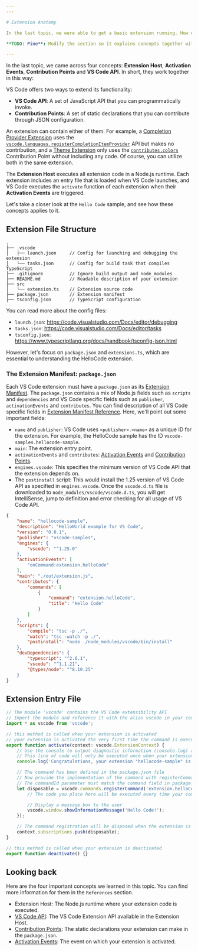 ```yaml
---
---

# Extension Anatomy

In the last topic, we were able to get a basic extension running. How does it work under the hood?

**TODO: Pine**: Modify the section so it explains concepts together with the sample, as we removed the "Behind the scenes" section from first topic.

---
```


In the last topic, we came across four concepts: **Extension Host**, **Activation Events**, **Contribution Points** and **VS Code API**. In short, they work together in this way:

VS Code offers two ways to extend its functionality:

- **VS Code API**: A set of JavaScript API that you can programmatically invoke.
- **Contribution Points**: A set of static declarations that you can contribute through JSON configuration.

An extension can contain either of them. For example, a [Completion Provider Extension](https://github.com/Microsoft/vscode-extension-samples/tree/master/completions-sample) uses the [`vscode.languages.registerCompletionItemProvider`](/api/references/vscode-api#languages.registerCompletionItemProvider) API but makes no contribution, and a [Theme Extension](https://github.com/Microsoft/vscode-extension-samples/tree/master/theme-sample) only uses the [`contributes.colors`](/api/references/contribution-points#contributes.colors) Contribution Point without including any code. Of course, you can utilize both in the same extension.

The **Extension Host** executes all extension code in a Node.js runtime. Each extension includes an entry file that is loaded when VS Code launches, and VS Code executes the `activate` function of each extension when their **Activation Events** are triggered.

Let's take a closer look at the `Hello Code` sample, and see how these concepts applies to it.

## Extension File Structure

```
.
├── .vscode
│   ├── launch.json     // Config for launching and debugging the extension
│   └── tasks.json      // Config for build task that compiles TypeScript
├── .gitignore          // Ignore build output and node_modules
├── README.md           // Readable description of your extension
├── src
│   └── extension.ts    // Extension source code
├── package.json        // Extension manifest
├── tsconfig.json       // TypeScript configuration
```

You can read more about the config files:

- `launch.json`: https://code.visualstudio.com/Docs/editor/debugging
- `tasks.json`: https://code.visualstudio.com/Docs/editor/tasks
- `tsconfig.json`: https://www.typescriptlang.org/docs/handbook/tsconfig-json.html

However, let's focus on `package.json` and `extensions.ts`, which are essential to understanding the HelloCode extension.

### The Extension Manifest: `package.json`

Each VS Code extension must have a `package.json` as its [Extension Manifest](/api/references/extension-manifest). The `package.json` contains a mix of Node.js fields such as `scripts` and `dependencies` and VS Code specific fields such as `publisher`, `activationEvents` and `contributes`. You can find description of all VS Code specific fields in [Extension Manifest Reference](/api/references/extension-manifest). Here, we'll point out some important fields:

- `name` and `publisher`: VS Code uses `<publisher>.<name>` as a unique ID for the extension. For example, the HelloCode sample has the ID `vscode-samples.hellocode-sample`.
- `main`: The extension entry point.
- `activationEvents` and `contributes`: [Activation Events](/api/references/activation-events) and [Contribution Points](/api/references/contribution-points).
- `engines.vscode`: This specifies the minimum version of VS Code API that the extension depends on.
- The `postinstall` script: This would install the 1.25 version of VS Code API as specified in `engines.vscode`. Once the `vscode.d.ts` file is downloaded to `node_modules/vscode/vscode.d.ts`, you will get IntelliSense, jump to definition and error checking for all usage of VS Code API.

```json
{
	"name": "hellocode-sample",
	"description": "HelloWorld example for VS Code",
	"version": "0.0.1",
	"publisher": "vscode-samples",
	"engines": {
		"vscode": "^1.25.0"
	},
	"activationEvents": [
		"onCommand:extension.helloCode"
	],
	"main": "./out/extension.js",
	"contributes": {
		"commands": [
			{
				"command": "extension.helloCode",
				"title": "Hello Code"
			}
		]
	},
	"scripts": {
		"compile": "tsc -p ./",
		"watch": "tsc -watch -p ./",
		"postinstall": "node ./node_modules/vscode/bin/install"
	},
	"devDependencies": {
		"typescript": "^2.6.1",
		"vscode": "^1.1.21",
		"@types/node": "^8.10.25"
	}
}
```

## Extension Entry File

```ts
// The module 'vscode' contains the VS Code extensibility API
// Import the module and reference it with the alias vscode in your code below
import * as vscode from 'vscode';

// this method is called when your extension is activated
// your extension is activated the very first time the command is executed
export function activate(context: vscode.ExtensionContext) {
	// Use the console to output diagnostic information (console.log) and errors (console.error)
	// This line of code will only be executed once when your extension is activated
	console.log('Congratulations, your extension "hellocode-sample" is now active!');

	// The command has been defined in the package.json file
	// Now provide the implementation of the command with registerCommand
	// The commandId parameter must match the command field in package.json
	let disposable = vscode.commands.registerCommand('extension.helloCode', () => {
		// The code you place here will be executed every time your command is executed

		// Display a message box to the user
		vscode.window.showInformationMessage('Hello Code!');
	});

    // The command registration will be disposed when the extension is deactivated
	context.subscriptions.push(disposable);
}

// this method is called when your extension is deactivated
export function deactivate() {}
```

## Looking back

Here are the four important concepts we learned in this topic. You can find more information for them in the `References` section.

- Extension Host: The Node.js runtime where your extension code is executed.
- [VS Code API](/api/references/vscode-api): The VS Code Extension API available in the Extension Host.
- [Contribution Points](/api/references/contribution-points): The static declarations your extension can make in the `package.json`.
- [Activation Events](/api/references/activation-events): The event on which your extension is activated.